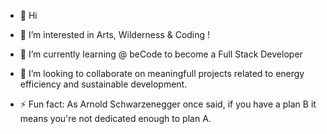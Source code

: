- 👋 Hi
- 👀 I’m interested in Arts, Wilderness & Coding !
- 🌱 I’m currently learning @ beCode to become a Full Stack Developer
- 💞️ I’m looking to collaborate on meaningfull projects related to energy efficiency and sustainable development. 

- ⚡ Fun fact: As Arnold Schwarzenegger once said, if you have a plan B it means you're not dedicated enough to plan A.
